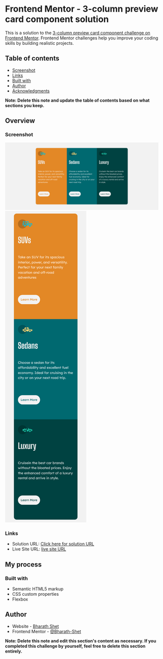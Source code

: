 # Frontend Mentor - 3-column preview card component solution

This is a solution to the [3-column preview card component challenge on Frontend Mentor](https://www.frontendmentor.io/challenges/3column-preview-card-component-pH92eAR2-). Frontend Mentor challenges help you improve your coding skills by building realistic projects.

## Table of contents

- [Screenshot](#screenshot)
- [Links](#links)
- [Built with](#built-with)
- [Author](#author)
- [Acknowledgments](#acknowledgments)

**Note: Delete this note and update the table of contents based on what sections you keep.**

## Overview

### Screenshot

![](./design/screenshot01.png)
![](./design/screenshot02.png)

### Links

- Solution URL: [Click here for solution URL]()
- Live Site URL: [live site URL]()

## My process

### Built with

- Semantic HTML5 markup
- CSS custom properties
- Flexbox

## Author

- Website - [Bharath Shet](https://www.your-site.com)
- Frontend Mentor - [@Bharath-Shet](https://www.frontendmentor.io/profile/Bharath-Shet)

**Note: Delete this note and edit this section's content as necessary. If you completed this challenge by yourself, feel free to delete this section entirely.**
